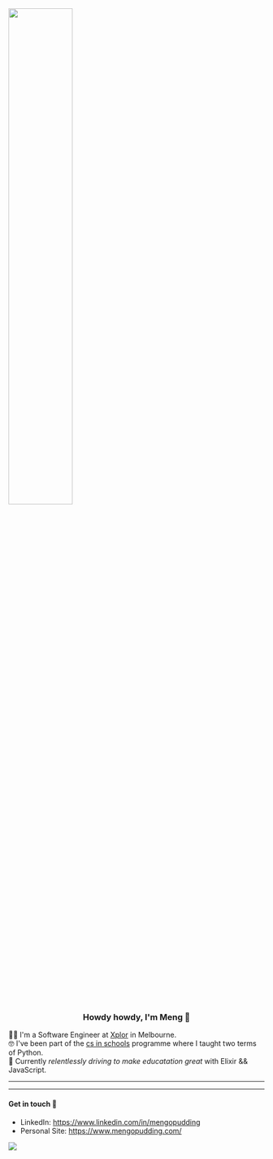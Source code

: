 <img src="https://images8.alphacoders.com/939/939716.png" height="50%">

<h3 align="center"> Howdy howdy, I'm Meng 🤠 </h3>

👨‍💻 I'm a Software Engineer at [Xplor](https://ourxplor.com/) in Melbourne.<br />
🤓 I've been part of the [cs in schools](https://csinschools.com/) programme where I taught two terms of Python.<br />
🚀 Currently *relentlessly driving to make educatation great* with Elixir && JavaScript.<br />

-------------------------


-------------------------

#### Get in touch 👋
- LinkedIn: https://www.linkedin.com/in/mengopudding <br />
- Personal Site: https://www.mengopudding.com/ <br />

<img src="https://gfycat.com/bronzeilliteratefirecrest">
